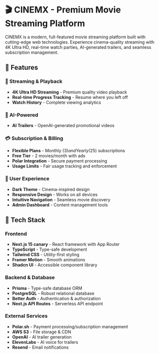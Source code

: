 # 🎬 CINEMX - Premium Movie Streaming Platform

CINEMX is a modern, full-featured movie streaming platform built with cutting-edge web technologies. Experience cinema-quality streaming with 4K Ultra HD, real-time watch parties, AI-generated trailers, and seamless subscription management.

## 🌟 Features

### 🎥 Streaming & Playback

- **4K Ultra HD Streaming** - Premium quality video playback
- **Real-time Progress Tracking** - Resume where you left off
- **Watch History** - Complete viewing analytics

### 🤖 AI-Powered

- **AI Trailers** - OpenAI-generated promotional videos

### 💳 Subscription & Billing

- **Flexible Plans** - Monthly ($3) and Yearly ($25) subscriptions
- **Free Tier** - 2 movies/month with ads
- **Polar Integration** - Secure payment processing
- **Usage Limits** - Fair usage tracking and enforcement

### 🎨 User Experience

- **Dark Theme** - Cinema-inspired design
- **Responsive Design** - Works on all devices
- **Intuitive Navigation** - Seamless movie discovery
- **Admin Dashboard** - Content management tools

## 🚀 Tech Stack

### Frontend

- **Next.js 15 canary** - React framework with App Router
- **TypeScript** - Type-safe development
- **Tailwind CSS** - Utility-first styling
- **Framer Motion** - Smooth animations
- **Shadcn UI** - Accessible component library

### Backend & Database

- **Prisma** - Type-safe database ORM
- **PostgreSQL** - Robust relational database
- **Better Auth** - Authentication & authorization
- **Next.js API Routes** - Serverless API endpoint

### External Services

- **Polar.sh** - Payment processing/subscription management
- **AWS S3** - File storage & CDN
- **OpenAI** - AI trailer generation
- **ElevenLabs** - AI voice for trailers
- **Resend** - Email notifications

